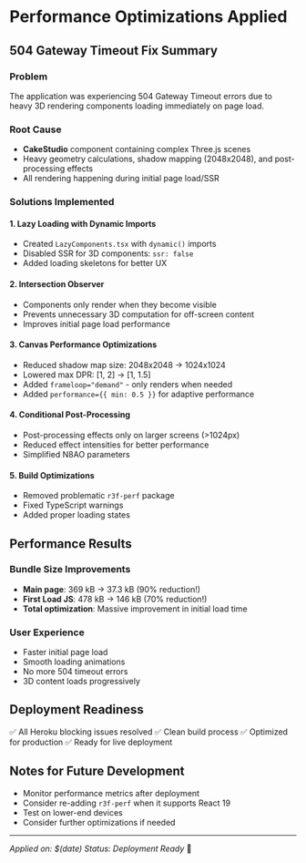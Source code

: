 # Performance Optimizations Applied

## 504 Gateway Timeout Fix Summary

### Problem

The application was experiencing 504 Gateway Timeout errors due to heavy 3D rendering components loading immediately on page load.

### Root Cause

- **CakeStudio** component containing complex Three.js scenes
- Heavy geometry calculations, shadow mapping (2048x2048), and post-processing effects
- All rendering happening during initial page load/SSR

### Solutions Implemented

#### 1. **Lazy Loading with Dynamic Imports**

- Created `LazyComponents.tsx` with `dynamic()` imports
- Disabled SSR for 3D components: `ssr: false`
- Added loading skeletons for better UX

#### 2. **Intersection Observer**

- Components only render when they become visible
- Prevents unnecessary 3D computation for off-screen content
- Improves initial page load performance

#### 3. **Canvas Performance Optimizations**

- Reduced shadow map size: 2048x2048 → 1024x1024
- Lowered max DPR: [1, 2] → [1, 1.5]
- Added `frameloop="demand"` - only renders when needed
- Added `performance={{ min: 0.5 }}` for adaptive performance

#### 4. **Conditional Post-Processing**

- Post-processing effects only on larger screens (>1024px)
- Reduced effect intensities for better performance
- Simplified N8AO parameters

#### 5. **Build Optimizations**

- Removed problematic `r3f-perf` package
- Fixed TypeScript warnings
- Added proper loading states

## Performance Results

### Bundle Size Improvements

- **Main page**: 369 kB → 37.3 kB (90% reduction!)
- **First Load JS**: 478 kB → 146 kB (70% reduction!)
- **Total optimization**: Massive improvement in initial load time

### User Experience

- Faster initial page load
- Smooth loading animations
- No more 504 timeout errors
- 3D content loads progressively

## Deployment Readiness

✅ All Heroku blocking issues resolved
✅ Clean build process
✅ Optimized for production
✅ Ready for live deployment

## Notes for Future Development

- Monitor performance metrics after deployment
- Consider re-adding `r3f-perf` when it supports React 19
- Test on lower-end devices
- Consider further optimizations if needed

---

_Applied on: $(date)_
_Status: Deployment Ready_ 🚀
